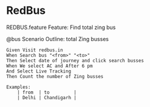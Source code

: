 # RedBus

REDBUS.feature
Feature: Find total zing bus

@bus
  Scenario Outline: total Zing busses

    Given Visit redbus.in
    When Search bus "<from>" "<to>"
    Then Select date of journey and click search busses
    When We select AC and After 6 pm 
    And Select Live Tracking
    Then Count the number of Zing busses

    Examples:
        | from  | to         |
        | Delhi | Chandigarh |
